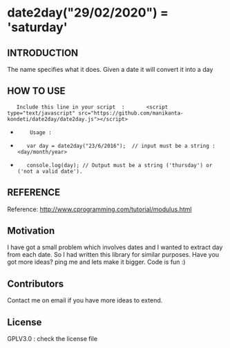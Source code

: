 # date2day("29/02/2020") = 'saturday'


## INTRODUCTION

The name specifies what it does. Given a date it will convert it into a day

## HOW TO USE

       Include this line in your script  : 		 <script type="text/javascript" src="https://github.com/manikanta-kondeti/date2day/date2day.js"></script>
 
 *         Usage : 
 *        var day = date2day("23/6/2016");  // input must be a string : <day/month/year> 
 *        console.log(day); // Output must be a string ('thursday') or ('not a valid date').

## REFERENCE

Reference: http://www.cprogramming.com/tutorial/modulus.html

## Motivation

I have got a small problem which involves dates and I wanted to extract day from each date. So I had written this library for similar purposes. Have you got more ideas? ping me and lets make it bigger. Code is fun :)


## Contributors

Contact me on email if you have more ideas to extend. 

## License

GPLV3.0  :  check the license file 